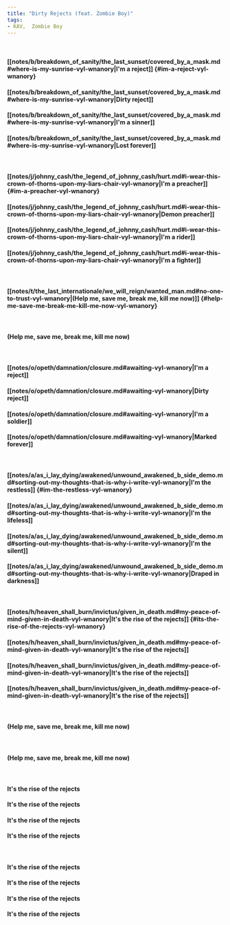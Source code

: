 ```yaml
---
title: "Dirty Rejects (feat. Zombie Boy)"
tags:
- KAV,  Zombie Boy
---
```

&nbsp;
#### [[notes/b/breakdown_of_sanity/the_last_sunset/covered_by_a_mask.md#where-is-my-sunrise-vyl-wnanory|I'm a reject]] {#im-a-reject-vyl-wnanory}
#### [[notes/b/breakdown_of_sanity/the_last_sunset/covered_by_a_mask.md#where-is-my-sunrise-vyl-wnanory|Dirty reject]]
#### [[notes/b/breakdown_of_sanity/the_last_sunset/covered_by_a_mask.md#where-is-my-sunrise-vyl-wnanory|I'm a sinner]]
#### [[notes/b/breakdown_of_sanity/the_last_sunset/covered_by_a_mask.md#where-is-my-sunrise-vyl-wnanory|Lost forever]]
&nbsp;
#### [[notes/j/johnny_cash/the_legend_of_johnny_cash/hurt.md#i-wear-this-crown-of-thorns-upon-my-liars-chair-vyl-wnanory|I'm a preacher]] {#im-a-preacher-vyl-wnanory}
#### [[notes/j/johnny_cash/the_legend_of_johnny_cash/hurt.md#i-wear-this-crown-of-thorns-upon-my-liars-chair-vyl-wnanory|Demon preacher]]
#### [[notes/j/johnny_cash/the_legend_of_johnny_cash/hurt.md#i-wear-this-crown-of-thorns-upon-my-liars-chair-vyl-wnanory|I'm a rider]]
#### [[notes/j/johnny_cash/the_legend_of_johnny_cash/hurt.md#i-wear-this-crown-of-thorns-upon-my-liars-chair-vyl-wnanory|I'm a fighter]]
&nbsp;
#### [[notes/t/the_last_internationale/we_will_reign/wanted_man.md#no-one-to-trust-vyl-wnanory|(Help me, save me, break me, kill me now)]] {#help-me-save-me-break-me-kill-me-now-vyl-wnanory}
&nbsp;
#### (Help me, save me, break me, kill me now)
&nbsp;
#### [[notes/o/opeth/damnation/closure.md#awaiting-vyl-wnanory|I'm a reject]]
#### [[notes/o/opeth/damnation/closure.md#awaiting-vyl-wnanory|Dirty reject]]
#### [[notes/o/opeth/damnation/closure.md#awaiting-vyl-wnanory|I'm a soldier]]
#### [[notes/o/opeth/damnation/closure.md#awaiting-vyl-wnanory|Marked forever]]
&nbsp;
#### [[notes/a/as_i_lay_dying/awakened/unwound_awakened_b_side_demo.md#sorting-out-my-thoughts-that-is-why-i-write-vyl-wnanory|I'm the restless]] {#im-the-restless-vyl-wnanory}
#### [[notes/a/as_i_lay_dying/awakened/unwound_awakened_b_side_demo.md#sorting-out-my-thoughts-that-is-why-i-write-vyl-wnanory|I'm the lifeless]]
#### [[notes/a/as_i_lay_dying/awakened/unwound_awakened_b_side_demo.md#sorting-out-my-thoughts-that-is-why-i-write-vyl-wnanory|I'm the silent]]
#### [[notes/a/as_i_lay_dying/awakened/unwound_awakened_b_side_demo.md#sorting-out-my-thoughts-that-is-why-i-write-vyl-wnanory|Draped in darkness]]
&nbsp;
#### [[notes/h/heaven_shall_burn/invictus/given_in_death.md#my-peace-of-mind-given-in-death-vyl-wnanory|It's the rise of the rejects]] {#its-the-rise-of-the-rejects-vyl-wnanory}
#### [[notes/h/heaven_shall_burn/invictus/given_in_death.md#my-peace-of-mind-given-in-death-vyl-wnanory|It's the rise of the rejects]]
#### [[notes/h/heaven_shall_burn/invictus/given_in_death.md#my-peace-of-mind-given-in-death-vyl-wnanory|It's the rise of the rejects]]
#### [[notes/h/heaven_shall_burn/invictus/given_in_death.md#my-peace-of-mind-given-in-death-vyl-wnanory|It's the rise of the rejects]]
&nbsp;
#### (Help me, save me, break me, kill me now)
&nbsp;
#### (Help me, save me, break me, kill me now)
&nbsp;
#### It's the rise of the rejects
#### It's the rise of the rejects
#### It's the rise of the rejects
#### It's the rise of the rejects
&nbsp;
#### It's the rise of the rejects
#### It's the rise of the rejects
#### It's the rise of the rejects
#### It's the rise of the rejects
